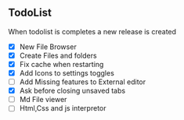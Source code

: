 ## TodoList
When todolist is completes a new release is created
- [x] New File Browser
- [x] Create Files and folders
- [x] Fix cache when restarting
- [x] Add Icons to settings toggles
- [ ] Add Missing features to External editor
- [x] Ask before closing unsaved tabs
- [ ] Md File viewer
- [ ] Html,Css and js interpretor
